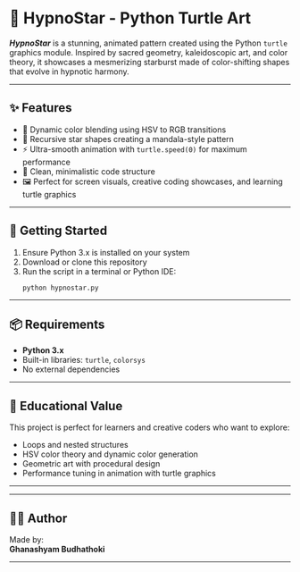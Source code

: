 <!DOCTYPE html>
<html lang="en">
<head>
  <meta charset="UTF-8">
</head>
<body>

  <h1>🌈 HypnoStar - Python Turtle Art</h1>

  <p><em><strong>HypnoStar</strong></em> is a stunning, animated pattern created using the Python <code>turtle</code> graphics module. Inspired by sacred geometry, kaleidoscopic art, and color theory, it showcases a mesmerizing starburst made of color-shifting shapes that evolve in hypnotic harmony.</p>

  <hr>

  <h2>✨ Features</h2>
  <ul>
    <li>🎨 Dynamic color blending using HSV to RGB transitions</li>
    <li>🌟 Recursive star shapes creating a mandala-style pattern</li>
    <li>⚡ Ultra-smooth animation with <code>turtle.speed(0)</code> for maximum performance</li>
    <li>🧩 Clean, minimalistic code structure</li>
    <li>🖼️ Perfect for screen visuals, creative coding showcases, and learning turtle graphics</li>
  </ul>

  <hr>


  <h2>🚀 Getting Started</h2>
  <ol>
    <li>Ensure Python 3.x is installed on your system</li>
    <li>Download or clone this repository</li>
    <li>Run the script in a terminal or Python IDE:
      <pre><code>python hypnostar.py</code></pre>
    </li>
  </ol>

  <hr>

  <h2>📦 Requirements</h2>
  <ul>
    <li><strong>Python 3.x</strong></li>
    <li>Built-in libraries: <code>turtle</code>, <code>colorsys</code></li>
    <li><span class="badge">No external dependencies</span></li>
  </ul>

  <hr>

  <h2>🧠 Educational Value</h2>
  <p>This project is perfect for learners and creative coders who want to explore:</p>
  <ul>
    <li>Loops and nested structures</li>
    <li>HSV color theory and dynamic color generation</li>
    <li>Geometric art with procedural design</li>
    <li>Performance tuning in animation with turtle graphics</li>
  </ul>

  <hr>

  <hr>

  <h2>👨‍🎨 Author</h2>
  <p>
    Made by:<br>
    <b> Ghanashyam Budhathoki</b>
  </p>
  <hr>


</html>
